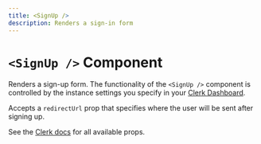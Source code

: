 ```yaml
---
title: <SignUp />
description: Renders a sign-in form
---
```


# <code>&lt;SignUp /&gt;</code> Component

Renders a sign-up form. The functionality of the `<SignUp />` component is controlled by the instance settings you specify in your [Clerk Dashboard](https://dashboard.clerk.com).

Accepts a `redirectUrl` prop that specifies where the user will be sent after signing up.

See the [Clerk docs](https://clerk.com/docs/references/javascript/clerk/sign-up) for all available props.
